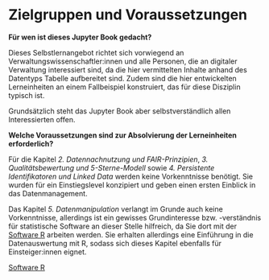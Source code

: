 # Zielgruppen und Voraussetzungen


**Für wen ist dieses Jupyter Book gedacht?**

Dieses Selbstlernangebot richtet sich vorwiegend an Verwaltungswissenschaftler:innen und alle Personen, die an digitaler Verwaltung interessiert sind, da die hier vermittelten Inhalte anhand des Datentyps Tabelle aufbereitet sind. Zudem sind die hier entwickelten Lerneinheiten an einem Fallbeispiel konstruiert, das für diese Disziplin typisch ist. 

Grundsätzlich steht das Jupyter Book aber selbstverständlich allen Interessierten offen.


**Welche Voraussetzungen sind zur Absolvierung der Lerneinheiten erforderlich?**

Für die Kapitel *2. Datennachnutzung und FAIR-Prinzipien*, *3. Qualitätsbewertung und 5-Sterne-Modell* sowie *4. Persistente Identifikatoren und Linked Data* werden keine Vorkenntnisse benötigt. Sie wurden für ein Einstiegslevel konzipiert und geben einen ersten Einblick in das Datenmanagement.

Das Kapitel *5. Datenmanipulation* verlangt im Grunde auch keine Vorkenntnisse, allerdings ist ein gewisses Grundinteresse bzw. -verständnis für statistische Software an dieser Stelle hilfreich, da Sie dort mit der <a href="(https://www.r-project.org/)" target="_blank" rel="noopener noreferrer">Software R</a> arbeiten werden. Sie erhalten allerdings eine Einführung in die Datenauswertung mit R, sodass sich dieses Kapitel ebenfalls für Einsteiger:innen eignet.


[Software R](https://www.r-project.org/) 
